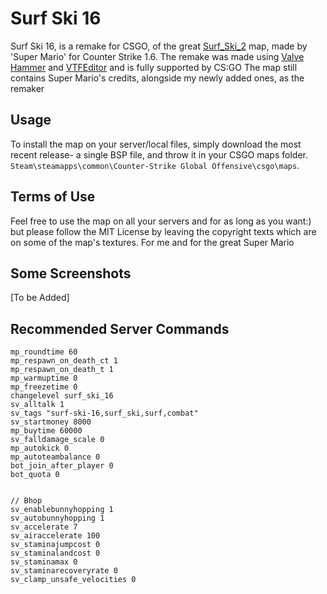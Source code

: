 # Surf Ski 16

Surf Ski 16, is a remake for CSGO, of the great [Surf_Ski_2](https://gamebanana.com/maps/149561) map, made by 'Super Mario' for Counter Strike 1.6.
The remake was made using [Valve Hammer](https://developer.valvesoftware.com/wiki/Valve_Hammer_Editor) and [VTFEditor](https://developer.valvesoftware.com/wiki/VTFEdit) and is fully supported by CS:GO
The map still contains Super Mario's credits, alongside my newly added ones, as the remaker

## Usage

To install the map on your server/local files, simply download the most recent release- a single BSP file, and throw it in your CSGO maps folder. `Steam\steamapps\common\Counter-Strike Global Offensive\csgo\maps`.
## Terms of Use

Feel free to use the map on all your servers and for as long as you want:) but please follow the MIT License by leaving the copyright texts which are on some of the map's textures. For me and for the great Super Mario
## Some Screenshots
[To be Added]
## Recommended Server Commands
    mp_roundtime 60
    mp_respawn_on_death_ct 1
    mp_respawn_on_death_t 1
    mp_warmuptime 0
    mp_freezetime 0
    changelevel surf_ski_16
    sv_alltalk 1
    sv_tags "surf-ski-16,surf_ski,surf,combat"
    sv_startmoney 8000
    mp_buytime 60000
    sv_falldamage_scale 0
    mp_autokick 0
    mp_autoteambalance 0
    bot_join_after_player 0
    bot_quota 0
    
    
    // Bhop
    sv_enablebunnyhopping 1
    sv_autobunnyhopping 1
    sv_accelerate 7
    sv_airaccelerate 100
    sv_staminajumpcost 0
    sv_staminalandcost 0
    sv_staminamax 0
    sv_staminarecoveryrate 0
    sv_clamp_unsafe_velocities 0
    


